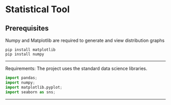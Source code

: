 
# Statistical Tool


Prerequisites
-------------
Numpy and Matplotlib are required to generate and view distribution graphs

```
pip install matplotlib
pip install numpy

```
---
Requirements:
The project uses the standard data science libraries.

```python libraries
import pandas;
import numpy;
import matplotlib.pyplot;
import seaborn as sns;
```
---
